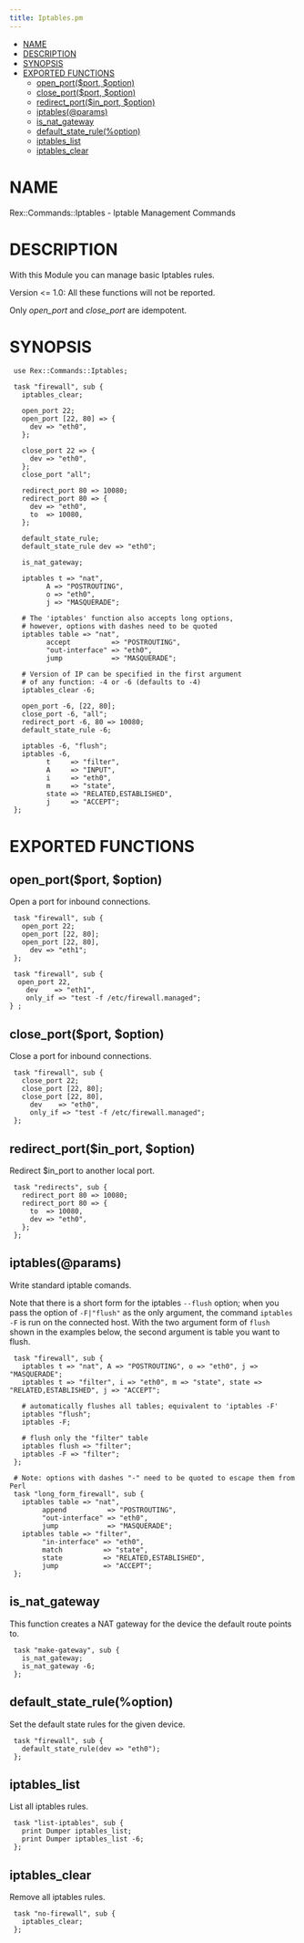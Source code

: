 ```yaml
---
title: Iptables.pm
---
```


-   [NAME](#NAME)
-   [DESCRIPTION](#DESCRIPTION)
-   [SYNOPSIS](#SYNOPSIS)
-   [EXPORTED FUNCTIONS](#EXPORTED-FUNCTIONS)
    -   [open\_port($port, $option)](#open_port-port-option-)
    -   [close\_port($port, $option)](#close_port-port-option-)
    -   [redirect\_port($in\_port, $option)](#redirect_port-in_port-option-)
    -   [iptables(@params)](#iptables-params-)
    -   [is\_nat\_gateway](#is_nat_gateway)
    -   [default\_state\_rule(%option)](#default_state_rule-option-)
    -   [iptables\_list](#iptables_list)
    -   [iptables\_clear](#iptables_clear)

# NAME

Rex::Commands::Iptables - Iptable Management Commands

# DESCRIPTION

With this Module you can manage basic Iptables rules.

Version &lt;= 1.0: All these functions will not be reported.

Only *open\_port* and *close\_port* are idempotent.

# SYNOPSIS

     use Rex::Commands::Iptables;
     
     task "firewall", sub {
       iptables_clear;
     
       open_port 22;
       open_port [22, 80] => {
         dev => "eth0",
       };
     
       close_port 22 => {
         dev => "eth0",
       };
       close_port "all";
     
       redirect_port 80 => 10080;
       redirect_port 80 => {
         dev => "eth0",
         to  => 10080,
       };
     
       default_state_rule;
       default_state_rule dev => "eth0";
     
       is_nat_gateway;
     
       iptables t => "nat",
             A => "POSTROUTING",
             o => "eth0",
             j => "MASQUERADE";

       # The 'iptables' function also accepts long options,
       # however, options with dashes need to be quoted
       iptables table => "nat",
             accept          => "POSTROUTING",
             "out-interface" => "eth0",
             jump            => "MASQUERADE";

       # Version of IP can be specified in the first argument
       # of any function: -4 or -6 (defaults to -4)
       iptables_clear -6;

       open_port -6, [22, 80];
       close_port -6, "all";
       redirect_port -6, 80 => 10080;
       default_state_rule -6;

       iptables -6, "flush";
       iptables -6,
             t     => "filter",
             A     => "INPUT",
             i     => "eth0",
             m     => "state",
             state => "RELATED,ESTABLISHED",
             j     => "ACCEPT";
     };

# EXPORTED FUNCTIONS

## open\_port($port, $option)

Open a port for inbound connections.

     task "firewall", sub {
       open_port 22;
       open_port [22, 80];
       open_port [22, 80],
         dev => "eth1";
     };
     
     task "firewall", sub {
      open_port 22,
        dev    => "eth1",
        only_if => "test -f /etc/firewall.managed";
    } ;

## close\_port($port, $option)

Close a port for inbound connections.

     task "firewall", sub {
       close_port 22;
       close_port [22, 80];
       close_port [22, 80],
         dev    => "eth0",
         only_if => "test -f /etc/firewall.managed";
     };

## redirect\_port($in\_port, $option)

Redirect $in\_port to another local port.

     task "redirects", sub {
       redirect_port 80 => 10080;
       redirect_port 80 => {
         to  => 10080,
         dev => "eth0",
       };
     };

## iptables(@params)

Write standard iptable comands.

Note that there is a short form for the iptables `--flush` option; when you pass the option of `-F|"flush"` as the only argument, the command `iptables -F` is run on the connected host. With the two argument form of `flush` shown in the examples below, the second argument is table you want to flush.

     task "firewall", sub {
       iptables t => "nat", A => "POSTROUTING", o => "eth0", j => "MASQUERADE";
       iptables t => "filter", i => "eth0", m => "state", state => "RELATED,ESTABLISHED", j => "ACCEPT";
     
       # automatically flushes all tables; equivalent to 'iptables -F'
       iptables "flush";
       iptables -F;

       # flush only the "filter" table
       iptables flush => "filter";
       iptables -F => "filter";
     };

     # Note: options with dashes "-" need to be quoted to escape them from Perl
     task "long_form_firewall", sub {
       iptables table => "nat",
            append          => "POSTROUTING",
            "out-interface" => "eth0",
            jump            => "MASQUERADE";
       iptables table => "filter",
            "in-interface" => "eth0",
            match          => "state",
            state          => "RELATED,ESTABLISHED",
            jump           => "ACCEPT";
     };

## is\_nat\_gateway

This function creates a NAT gateway for the device the default route points to.

     task "make-gateway", sub {
       is_nat_gateway;
       is_nat_gateway -6;
     };

## default\_state\_rule(%option)

Set the default state rules for the given device.

     task "firewall", sub {
       default_state_rule(dev => "eth0");
     };

## iptables\_list

List all iptables rules.

     task "list-iptables", sub {
       print Dumper iptables_list;
       print Dumper iptables_list -6;
     };

## iptables\_clear

Remove all iptables rules.

     task "no-firewall", sub {
       iptables_clear;
     };
